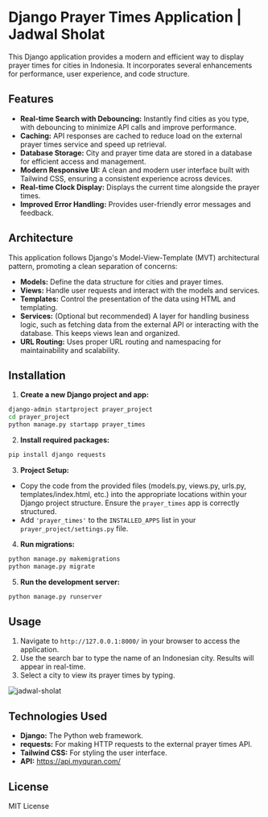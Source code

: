 
# Django Prayer Times Application | Jadwal Sholat

This Django application provides a modern and efficient way to display prayer times for cities in Indonesia. It incorporates several enhancements for performance, user experience, and code structure.

## Features

- **Real-time Search with Debouncing:**  Instantly find cities as you type, with debouncing to minimize API calls and improve performance.
- **Caching:** API responses are cached to reduce load on the external prayer times service and speed up retrieval.
- **Database Storage:** City and prayer time data are stored in a database for efficient access and management.
- **Modern Responsive UI:**  A clean and modern user interface built with Tailwind CSS, ensuring a consistent experience across devices.
- **Real-time Clock Display:**  Displays the current time alongside the prayer times.
- **Improved Error Handling:**  Provides user-friendly error messages and feedback.

## Architecture

This application follows Django's Model-View-Template (MVT) architectural pattern, promoting a clean separation of concerns:

- **Models:** Define the data structure for cities and prayer times.
- **Views:** Handle user requests and interact with the models and services.
- **Templates:** Control the presentation of the data using HTML and templating.
- **Services:** (Optional but recommended)  A layer for handling business logic, such as fetching data from the external API or interacting with the database. This keeps views lean and organized.
- **URL Routing:**  Uses proper URL routing and namespacing for maintainability and scalability.

## Installation

1. **Create a new Django project and app:**

```bash
django-admin startproject prayer_project
cd prayer_project
python manage.py startapp prayer_times
```

2. **Install required packages:**

```bash
pip install django requests
```

3. **Project Setup:**

- Copy the code from the provided files (models.py, views.py, urls.py, templates/index.html, etc.) into the appropriate locations within your Django project structure.  Ensure the `prayer_times` app is correctly structured.
- Add `'prayer_times'` to the `INSTALLED_APPS` list in your `prayer_project/settings.py` file.

4. **Run migrations:**

```bash
python manage.py makemigrations
python manage.py migrate
```

5. **Run the development server:**

```bash
python manage.py runserver
```

## Usage

1. Navigate to `http://127.0.0.1:8000/` in your browser to access the application.
2. Use the search bar to type the name of an Indonesian city.  Results will appear in real-time.
3. Select a city to view its prayer times by typing.

![jadwal-sholat](https://github.com/user-attachments/assets/dbb9b724-4306-480b-935f-8c2f8cf584ad)


## Technologies Used

- **Django:**  The Python web framework.
- **requests:** For making HTTP requests to the external prayer times API.
- **Tailwind CSS:** For styling the user interface.
- **API:** https://api.myquran.com/


## License

MIT License
